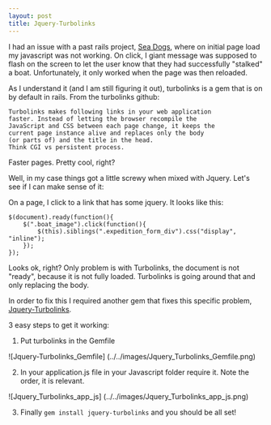 ```yaml
---
layout: post
title: Jquery-Turbolinks
---
```


I had an issue with a past rails project, [Sea Dogs](https://github.com/stevenrayesky/pirate_ships_project), where on initial page load my javascript was not working. On click, I giant message was supposed to flash on the screen to let the user know that they had successfully "stalked" a boat. Unfortunately, it only worked when the page was then reloaded.

As I understand it (and I am still figuring it out), turbolinks is a gem that is on by default in rails. From the turbolinks github:

```
Turbolinks makes following links in your web application 
faster. Instead of letting the browser recompile the 
JavaScript and CSS between each page change, it keeps the 
current page instance alive and replaces only the body 
(or parts of) and the title in the head. 
Think CGI vs persistent process.
```
Faster pages. Pretty cool, right? 

Well, in my case things got a little screwy when mixed with Jquery. Let's see if I can make sense of it:

On a page, I click to a link that has some jquery. It looks like this:

```
$(document).ready(function(){
	$(".boat_image").click(function(){
		$(this).siblings(".expedition_form_div").css("display", "inline");
	});
});
```

Looks ok, right? Only problem is with Turbolinks, the document is not "ready", because it is not fully loaded. Turbolinks is going around that and only replacing the body.

In order to fix this I required another gem that fixes this specific problem, [Jquery-Turbolinks](https://rubygems.org/gems/jquery-turbolinks).

3 easy steps to get it working:

1. Put turbolinks in the Gemfile

![Jquery-Turbolinks_Gemfile]
(../../images/Jquery_Turbolinks_Gemfile.png)

2. In your application.js file in your Javascript folder require it. Note the order, it is relevant.

![Jquery_Turbolinks_app_js]
(../../images/Jquery_Turbolinks_app_js.png)

3. Finally 
`gem install jquery-turbolinks` 
and you should be all set!
